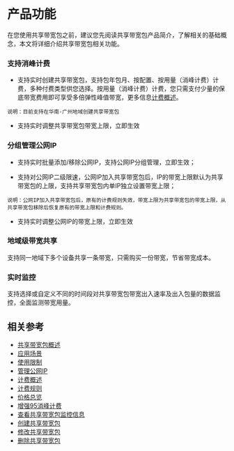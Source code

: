 # 产品功能

在您使用共享带宽包之前，建议您先阅读共享带宽包产品简介，了解相关的基础概念，本文将详细介绍共享带宽包相关功能。


### 支持消峰计费

- 支持实时创建共享带宽包，支持包年包月、按配置、按用量（消峰计费）计费，多种付费类型供您选择。按用量（消峰计费）计费，您只需支付少量的保底带宽费用即可享受多倍弹性峰值带宽，更多信息[计费概述](https://docs.jdcloud.com/cn/shared-bandwidth-package/billing-overview)。
```
说明：目前支持在华南-广州地域创建共享带宽包
```
- 支持实时调整共享带宽包带宽上限，立即生效


### 分组管理公网IP

- 支持实时批量添加/移除公网IP，支持公网IP分组管理，立即生效；

- 支持对公网IP二级限速，公网IP加入共享带宽包后，IP的带宽上限默认为共享带宽包的上限，支持共享带宽包内单IP独立设置带宽上限；

```
说明：公网IP加入共享带宽包后，原有的计费规则失效，带宽上限为共享带宽包的带宽上限，从共享带宽包移除后恢复原有的带宽上限和计费规则。
```
- 支持实时调整公网IP的带宽上限，立即生效


### 地域级带宽共享

支持同一地域下多个设备共享一条带宽，只需购买一份带宽，节省带宽成本。


### 实时监控

支持选择或自定义不同的时间段对共享带宽包带宽出入速率及出入包量的数据监控，全面监测带宽用量。

## 相关参考
- [共享带宽包概述](Product-Overview.md)
- [应用场景](Application-Scenarios.md)
- [使用限制](Restrictions.md)
- [管理公网IP](../Getting-Started/Manage-Public-IP.md)
- [计费概述](../Pricing/Billing-Overview.md)
- [计费规则](../Pricing/Billed-Rules.md)
- [价格总览](../Pricing/Price-Overview.md)
- [增强95消峰计费](../Pricing/Charge-By-Usage/Enhance95th-Eliminate.md)
- [查看共享带宽包监控信息](../Operation-Guide/View-Monitoring.md)
- [创建共享带宽包](../Operation-Guide/Create-Bwp.md)
- [修改共享带宽包](../Operation-Guide/Modify-Bwp.md)
- [删除共享带宽包](../Operation-Guide/Delete-Bwp.md)
